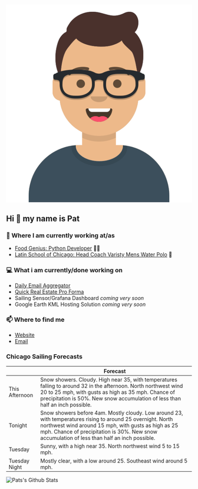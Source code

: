 [![Social banner for p-j-falconer](https://raw.githubusercontent.com/P-J-FALCONER/P-J-FALCONER/master/assets/avataaars.svg)](https://patfalconer.com/)
## Hi :wave: my name is Pat

### 💼 Where I am currently working at/as
- [Food Genius: Python Developer](https://getfoodgenius.com/) 🍔🐍
- [Latin School of Chicago: Head Coach Varisty Mens Water Polo](https://www.latinschool.org/) 🤽


### 💻 What i am currently/done working on
 - [Daily Email Aggregator](https://github.com/P-J-FALCONER/dott_daily_mail)
 - [Quick Real Estate Pro Forma](https://github.com/P-J-FALCONER/henry)
 - Sailing Sensor/Grafana Dashboard *coming very soon*
 - Google Earth KML Hosting Solution *coming very soon*

### 📫 Where to find me
 - [Website](https://patfalconer.com/)
 - [Email](mailto:patrick.j.falconer@gmail.com)


### Chicago Sailing Forecasts
|   | Forecast  |
|---|---|
| This Afternoon | Snow showers. Cloudy. High near 35, with temperatures falling to around 32 in the afternoon. North northwest wind 20 to 25 mph, with gusts as high as 35 mph. Chance of precipitation is 50%. New snow accumulation of less than half an inch possible. |
| Tonight | Snow showers before 4am. Mostly cloudy. Low around 23, with temperatures rising to around 25 overnight. North northwest wind around 15 mph, with gusts as high as 25 mph. Chance of precipitation is 30%. New snow accumulation of less than half an inch possible. |
| Tuesday | Sunny, with a high near 35. North northwest wind 5 to 15 mph. |
| Tuesday Night | Mostly clear, with a low around 25. Southeast wind around 5 mph. |

![Pats's Github Stats](https://github-readme-stats.vercel.app/api?username=p-j-falconer&show_icons=true&theme=radical)
